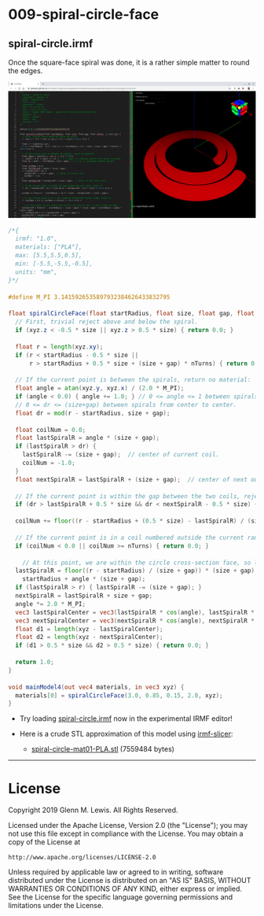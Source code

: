 # 009-spiral-circle-face

## spiral-circle.irmf

Once the square-face spiral was done, it is a rather simple matter
to round the edges.

![spiral-circle.png](spiral-circle.png)

```glsl
/*{
  irmf: "1.0",
  materials: ["PLA"],
  max: [5.5,5.5,0.5],
  min: [-5.5,-5.5,-0.5],
  units: "mm",
}*/

#define M_PI 3.1415926535897932384626433832795

float spiralCircleFace(float startRadius, float size, float gap, float nTurns, in vec3 xyz) {
  // First, trivial reject above and below the spiral.
  if (xyz.z < -0.5 * size || xyz.z > 0.5 * size) { return 0.0; }
  
  float r = length(xyz.xy);
  if (r < startRadius - 0.5 * size ||
      r > startRadius + 0.5 * size + (size + gap) * nTurns) { return 0.0; }
  
  // If the current point is between the spirals, return no material:
  float angle = atan(xyz.y, xyz.x) / (2.0 * M_PI);
  if (angle < 0.0) { angle += 1.0; } // 0 <= angle <= 1 between spirals from center to center.
  // 0 <= dr <= (size+gap) between spirals from center to center.
  float dr = mod(r - startRadius, size + gap);
  
  float coilNum = 0.0;
  float lastSpiralR = angle * (size + gap);
  if (lastSpiralR > dr) {
    lastSpiralR -= (size + gap);  // center of current coil.
    coilNum = -1.0;
  }
  float nextSpiralR = lastSpiralR + (size + gap);  // center of next outer coil.
  
  // If the current point is within the gap between the two coils, reject it.
  if (dr > lastSpiralR + 0.5 * size && dr < nextSpiralR - 0.5 * size) { return 0.0; }
  
  coilNum += floor((r - startRadius + (0.5 * size) - lastSpiralR) / (size + gap));

  // If the current point is in a coil numbered outside the current range, reject it.
  if (coilNum < 0.0 || coilNum >= nTurns) { return 0.0; }

    // At this point, we are within the circle cross-section face, so let's round the edge.
  lastSpiralR = floor((r - startRadius) / (size + gap)) * (size + gap) +
    startRadius + angle * (size + gap);
  if (lastSpiralR > r) { lastSpiralR -= (size + gap); }
  nextSpiralR = lastSpiralR + size + gap;
  angle *= 2.0 * M_PI;
  vec3 lastSpiralCenter = vec3(lastSpiralR * cos(angle), lastSpiralR * sin(angle), 0.0);
  vec3 nextSpiralCenter = vec3(nextSpiralR * cos(angle), nextSpiralR * sin(angle), 0.0);
  float d1 = length(xyz - lastSpiralCenter);
  float d2 = length(xyz - nextSpiralCenter);
  if (d1 > 0.5 * size && d2 > 0.5 * size) { return 0.0; }
  
  return 1.0;
}

void mainModel4(out vec4 materials, in vec3 xyz) {
  materials[0] = spiralCircleFace(3.0, 0.85, 0.15, 2.0, xyz);
}
```

* Try loading [spiral-circle.irmf](https://gmlewis.github.io/irmf-editor/?s=github.com/gmlewis/irmf/blob/master/examples/009-spiral-circle-face/spiral-circle.irmf) now in the experimental IRMF editor!

* Here is a crude STL approximation of this model
  using [irmf-slicer](https://github.com/gmlewis/irmf-slicer):
  - [spiral-circle-mat01-PLA.stl](spiral-circle-mat01-PLA.stl) (7559484 bytes)

----------------------------------------------------------------------

# License

Copyright 2019 Glenn M. Lewis. All Rights Reserved.

Licensed under the Apache License, Version 2.0 (the "License");
you may not use this file except in compliance with the License.
You may obtain a copy of the License at

    http://www.apache.org/licenses/LICENSE-2.0

Unless required by applicable law or agreed to in writing, software
distributed under the License is distributed on an "AS IS" BASIS,
WITHOUT WARRANTIES OR CONDITIONS OF ANY KIND, either express or implied.
See the License for the specific language governing permissions and
limitations under the License.
